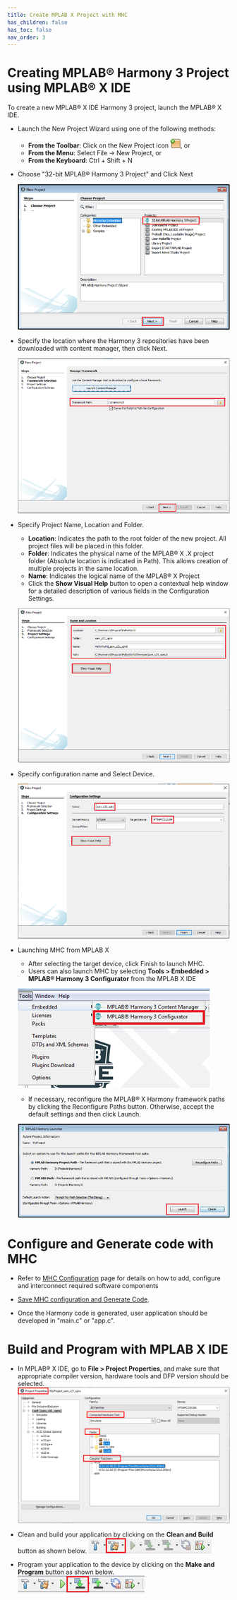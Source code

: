 ```yaml
---
title: Create MPLAB X Project with MHC
has_children: false
has_toc: false
nav_order: 3
---
```


# Creating MPLAB® Harmony 3 Project using MPLAB® X IDE

To create a new MPLAB® X IDE Harmony 3 project, launch the MPLAB® X IDE.
- Launch the New Project Wizard using one of the following methods:
   * **From the Toolbar**: Click on the New Project icon ![New Project button](images/btn_new_project.png), or
   * **From the Menu**: Select File -> New Project, or
   * **From the Keyboard**: Ctrl + Shift + N

- Choose "32-bit MPLAB® Harmony 3 Project" and Click Next

    ![new_project_step1](images/new_project_step1.png)

- Specify the location where the Harmony 3 repositories have been downloaded with content manager, then click Next.

    ![new_project_step2](images/new_project_step2.png)

- Specify Project Name, Location and Folder. 
    - **Location**: Indicates the path to the root folder of the new project. All project files will be placed in this folder.
    - **Folder**: Indicates the physical name of the MPLAB® X .X project folder (Absolute location is indicated in Path). This allows creation of multiple projects in the same location.
    - **Name**: Indicates the logical name of the MPLAB® X Project
	- Click the **Show Visual Help** button to open a contextual help window for a detailed description of various fields in the Configuration Settings.
	
    ![new_project_step3](images/new_project_step3.png)
	

- Specify configuration name and Select Device. 

    ![new_project_step4](images/new_project_step4.png)

- Launching MHC from MPLAB X
	* After selecting the target device, click Finish to launch MHC.
	* Users can also launch MHC by selecting **Tools > Embedded > MPLAB® Harmony 3 Configurator** from the MPLAB X IDE
	
	![launch_mhc_step1](images/launch_mhc_step1.png)

	* If necessary, reconfigure the MPLAB® X Harmony framework paths by clicking the Reconfigure Paths button. Otherwise, accept the default settings and then click Launch.
	
	![launch_mhc_step2](images/launch_mhc_step2.png)

#  Configure and Generate code with MHC
- Refer to [MHC Configuration](./readme_mhc_configuration.md) page for details on how to add, configure and interconnect required software components

- [Save MHC configuration and Generate Code](./readme_generate_code.md). 

- Once the Harmony code is generated, user application should be developed in "main.c" or "app.c".

#  Build and Program with MPLAB X IDE
* In MPLAB® X IDE, go to **File > Project Properties**, and make sure that appropriate compiler version, hardware tools and DFP version should be selected.
	![Project Properties](images/project_properties.png)

* Clean and build your application by clicking on the **Clean and Build** button as shown below.
	![Project Properties](images/clean_and_build.png)

* Program your application to the device by clicking on the **Make and Program** button as shown below.
	![Project Properties](images/make_and_program.png)